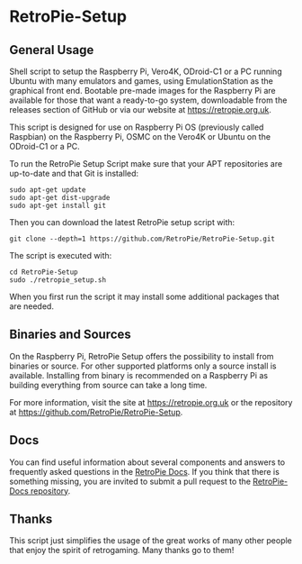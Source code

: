 RetroPie-Setup
==============

General Usage
-------------

Shell script to setup the Raspberry Pi, Vero4K, ODroid-C1 or a PC running Ubuntu with many emulators and games, using EmulationStation as the graphical front end. Bootable pre-made images for the Raspberry Pi are available for those that want a ready-to-go system, downloadable from the releases section of GitHub or via our website at https://retropie.org.uk.

This script is designed for use on Raspberry Pi OS (previously called Raspbian) on the Raspberry Pi, OSMC on the Vero4K or Ubuntu on the ODroid-C1 or a PC.

To run the RetroPie Setup Script make sure that your APT repositories are up-to-date and that Git is installed:

```shell
sudo apt-get update
sudo apt-get dist-upgrade
sudo apt-get install git
```

Then you can download the latest RetroPie setup script with:

```shell
git clone --depth=1 https://github.com/RetroPie/RetroPie-Setup.git
```

The script is executed with:

```shell
cd RetroPie-Setup
sudo ./retropie_setup.sh
```

When you first run the script it may install some additional packages that are needed.

Binaries and Sources
--------------------

On the Raspberry Pi, RetroPie Setup offers the possibility to install from binaries or source. For other supported platforms only a source install is available. Installing from binary is recommended on a Raspberry Pi as building everything from source can take a long time.

For more information, visit the site at https://retropie.org.uk or the repository at https://github.com/RetroPie/RetroPie-Setup.

Docs
----

You can find useful information about several components and answers to frequently asked questions in the [RetroPie Docs](https://retropie.org.uk/docs/). If you think that there is something missing, you are invited to submit a pull request to the [RetroPie-Docs repository](https://github.com/RetroPie/RetroPie-Docs).


Thanks
------

This script just simplifies the usage of the great works of many other people that enjoy the spirit of retrogaming. Many thanks go to them!
